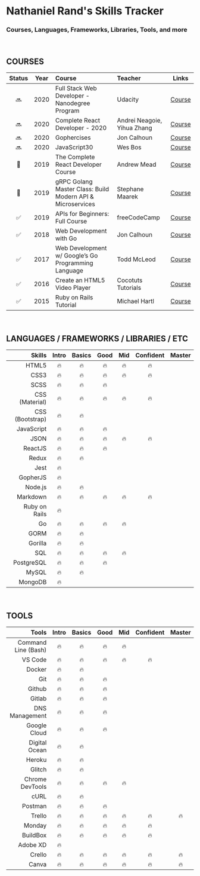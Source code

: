 # Nathaniel Rand's Skills Tracker

### Courses, Languages, Frameworks, Libraries, Tools, and more

&nbsp;

## COURSES

|       Status       | Year | Course                                                     | Teacher                     |                                        Links                                         |
| :----------------: | :--: | :--------------------------------------------------------- | :-------------------------- | :----------------------------------------------------------------------------------: |
|       :soon:       | 2020 | Full Stack Web Developer - Nanodegree Program              | Udacity                     | [Course](https://www.udacity.com/course/full-stack-web-developer-nanodegree--nd0044) |
|       :soon:       | 2020 | Complete React Developer - 2020                           | Andrei Neagoie, Yihua Zhang |   [Course](https://www.udemy.com/course/complete-react-developer-zero-to-mastery/)   |
|       :soon:       | 2020 | Gophercises                                                | Jon Calhoun                 |                          [Course](https://gophercises.com/)                          |
|       :soon:       | 2020 | JavaScript30                                               | Wes Bos                     |                         [Course](https://javascript30.com/)                          |
|      :wrench:      | 2019 | The Complete React Developer Course                        | Andrew Mead                 |              [Course](https://www.udemy.com/course/react-2nd-edition/)               |
|      :wrench:      | 2019 | gRPC Golang Master Class: Build Modern API & Microservices | Stephane Maarek             |                 [Course](https://www.udemy.com/course/grpc-golang/)                  |
| :white_check_mark: | 2019 | APIs for Beginners: Full Course                            | freeCodeCamp                |     [Course](https://www.freecodecamp.org/news/apis-for-beginners-full-course/)      |
| :white_check_mark: | 2018 | Web Development with Go                                    | Jon Calhoun                 |                         [Course](https://www.usegolang.com/)                         |
| :white_check_mark: | 2017 | Web Development w/ Google’s Go Programming Language        | Todd McLeod                 |           [Course](https://www.udemy.com/course/go-programming-language/)            |
| :white_check_mark: | 2016 | Create an HTML5 Video Player                               | Cocotuts Tutorials          |                 [Course](https://www.udemy.com/course/draft/294794/)                 |
| :white_check_mark: | 2015 | Ruby on Rails Tutorial                                     | Michael Hartl               |                       [Course](https://www.railstutorial.org/)                       |

&nbsp;

## LANGUAGES / FRAMEWORKS / LIBRARIES / ETC

|          Skills | Intro | Basics |  Good  |  Mid   | Confident | Master |
| --------------: | :----------: | :----: | :----: | :----: | :-------: | :----: |
|           HTML5 |    :fire:    | :fire: | :fire: | :fire: |  :fire:   |        |
|            CSS3 |    :fire:    | :fire: | :fire: | :fire: |  :fire:   |        |
|            SCSS |    :fire:    | :fire: | :fire: |        |           |        |
|  CSS (Material) |    :fire:    | :fire: | :fire: | :fire: |  :fire:   |        |
| CSS (Bootstrap) |    :fire:    | :fire: |        |        |           |        |
|      JavaScript |    :fire:    | :fire: | :fire: |        |           |        |
|            JSON |    :fire:    | :fire: | :fire: | :fire: |  :fire:   |        |
|         ReactJS |    :fire:    | :fire: | :fire: |        |           |        |
|           Redux |    :fire:    | :fire: |        |        |           |        |
|            Jest |    :fire:    |        |        |        |           |        |
|        GopherJS |    :fire:    |        |        |        |           |        |
|         Node.js |    :fire:    | :fire: |        |        |           |        |
|        Markdown |    :fire:    | :fire: | :fire: | :fire: |  :fire:   |        |
|   Ruby on Rails |    :fire:    |        |        |        |           |        |
|              Go |    :fire:    | :fire: | :fire: | :fire: |           |        |
|            GORM |    :fire:    | :fire: |        |        |           |        |
|         Gorilla |    :fire:    | :fire: |        |        |           |        |
|             SQL |    :fire:    | :fire: | :fire: | :fire: |           |        |
|      PostgreSQL |    :fire:    | :fire: | :fire: |        |           |        |
|           MySQL |    :fire:    | :fire: |        |        |           |        |
|         MongoDB |    :fire:    |        |        |        |           |        |

&nbsp;

## TOOLS

|               Tools | Intro | Basics |  Good  |  Mid   | Confident | Master |
| ------------------: | :----------: | :----: | :----: | :----: | :-------: | :----: |
| Command Line (Bash) |    :fire:    | :fire: | :fire: | :fire: |           |        |
|             VS Code |    :fire:    | :fire: | :fire: | :fire: |  :fire:   |        |
|              Docker |    :fire:    | :fire: |        |        |           |        |
|                 Git |    :fire:    | :fire: | :fire: |        |           |        |
|              Github |    :fire:    | :fire: | :fire: |        |           |        |
|              Gitlab |    :fire:    | :fire: | :fire: |        |           |        |
|      DNS Management |    :fire:    | :fire: | :fire: |        |           |        |
|        Google Cloud |    :fire:    | :fire: | :fire: |        |           |        |
|       Digital Ocean |    :fire:    | :fire: |        |        |           |        |
|              Heroku |    :fire:    | :fire: |        |        |           |        |
|              Glitch |    :fire:    | :fire: |        |        |           |        |
|     Chrome DevTools |    :fire:    | :fire: | :fire: | :fire: |           |        |
|                cURL |    :fire:    | :fire: |        |        |           |        |
|             Postman |    :fire:    | :fire: | :fire: |        |           |        |
|              Trello |    :fire:    | :fire: | :fire: | :fire: |  :fire:   | :fire: |
|              Monday |    :fire:    | :fire: | :fire: | :fire: |  :fire:   |        |
|            BuildBox |    :fire:    | :fire: | :fire: | :fire: |  :fire:   |        |
|            Adobe XD |    :fire:    |        |        |        |           |        |
|              Crello |    :fire:    | :fire: | :fire: | :fire: |  :fire:   | :fire: |
|               Canva |    :fire:    | :fire: | :fire: | :fire: |  :fire:   | :fire: |
